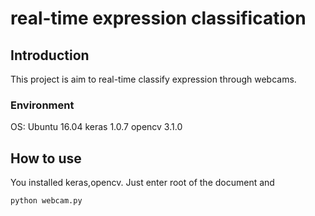 # real-time expression classification

## Introduction
This project is aim to real-time classify expression through webcams.

### Environment
OS: Ubuntu 16.04
keras 1.0.7
opencv 3.1.0

## How to use
You installed keras,opencv. Just enter root of the document and
```
python webcam.py
```
